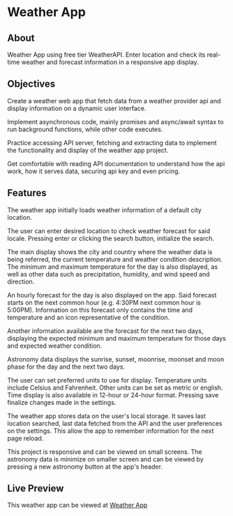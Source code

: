 # Weather App

## About
Weather App using free tier WeatherAPI. Enter location and check its real-time weather and forecast information in a responsive app display. 

## Objectives
Create a weather web app that fetch data from a weather provider api and display information on a dynamic user interface.

Implement asynchronous code, mainly promises and async/await syntax to run background functions, while other code executes.

Practice accessing API server, fetching and extracting data to implement the functionality and display of the weather app project.

Get comfortable with reading API documentation to understand how the api work, how it serves data, securing api key and even pricing.

## Features
The weather app initially loads weather information of a default city location.

The user can enter desired location to check weather forecast for said locale. Pressing enter or clicking the search button, initialize the search.

The main display shows the city and country where the weather data is being referred, the current temperature and weather condition description. The minimum and maximum temperature for the day is also displayed, as well as other data such as precipitation, humidity, and wind speed and direction.

An hourly forecast for the day is also displayed on the app. Said forecast starts on the next common hour (e.g. 4:30PM next common hour is 5:00PM). Information on this forecast only contains the time and temperature and an icon representative of the condition.

Another information available are the forecast for the next two days, displaying the expected minimum and maximum temperature for those days and expected weather condition.

Astronomy data displays the sunrise, sunset, moonrise, moonset and moon phase for the day and the next two days.

The user can set preferred units to use for display. Temperature units include Celsius and Fahrenheit. Other units can be set as metric or english. Time display is also available in 12-hour or 24-hour format. Pressing save finalize changes made in the settings.

The weather app stores data on the user's local storage. It saves last location searched, last data fetched from the API and the user preferences on the settings. This allow the app to remember information for the next page reload.

This project is responsive and can be viewed on small screens. The astronomy data is minimize on smaller screen and can be viewed by pressing a new astronomy button at the app's header.

## Live Preview
This weather app can be viewed at [Weather App](https://makieldeviso.github.io/weather-app/)


